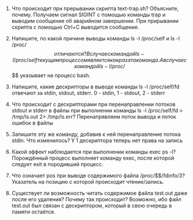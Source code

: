 1. Что происходит при прерывании скрипта text-trap.sh? Объясните, почему.
Получаем сигнал SIGINT с помощью команды trap и выводим сообщение об аварийном завершении.
При прирывании скрипта с помощью Ctrl+C выводится сообщение.

2. Напишите, по какой причине выводы команды ls -l /proc/self и ls -l /proc/$$ отличаются? 
В случае с командой ls -l /proc/self текущим процессом является как раз эта команда.
А в случае с командой ls -l /proc/$$ $$ указывает на процесс bash.

3. Напишите, какие дескрипторы в выводе команды ls -l /proc/self/fd отвечают за stdin, stdout, stderr.
0 - stdin, 1 - stdout, 2 - stderr

4. Что происходит с дескрипторами при перенаправлении потоков stdout и stderr в файлы при выполнении команды ls -l /proc/self/fd > /tmp/ls.out 2> /tmp/ls.err?
Перенапрявляем поток вывода и поток ошибок в файлы

5. Запишите эту же команду, добавив к ней перенаправление потока stdin. Что изменилось?
У 1 дескриптора теперь нет права на запись

6. Какой эффект наблюдается при выполнении команды exec ps -l? Порождённый процесс выполняет команду exec, после которой следует exit в породивший процесс.

7. Что означает pos при выводе содержимого файла /proc/$$/fdinfo/3?
Указатель на позицию с которой происходит чтение/запись.

8. Существует ли возможность читать содержимое файла test.out даже после его удаления? Почему так происходит?
Возможно, ибо файл test.out был связан с дескриптором, который в свою очередь в памяти остаётся.
